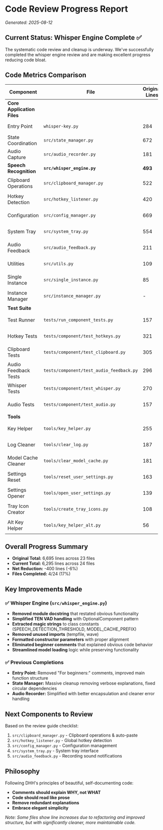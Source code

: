 # Code Review Progress Report

*Generated: 2025-08-12*

## Current Status: Whisper Engine Complete ✅

The systematic code review and cleanup is underway. We've successfully completed the whisper engine review and are making excellent progress reducing code bloat.

## Code Metrics Comparison

| Component | File | Original Lines | Current Lines | Reduction | Status |
|-----------|------|----------------|---------------|-----------|---------|
| **Core Application Files** |
| Entry Point | `whisper-key.py` | 284 | 171 | -113 (-40%) | ✅ Complete |
| State Coordination | `src/state_manager.py` | 672 | 234 | -438 (-65%) | ✅ Complete |
| Audio Capture | `src/audio_recorder.py` | 181 | 111 | -70 (-39%) | ✅ Complete |
| **Speech Recognition** | **`src/whisper_engine.py`** | **493** | **444** | **-49 (-10%)** | **✅ Complete** |
| Clipboard Operations | `src/clipboard_manager.py` | 522 | 613 | +91 (+17%) | ⏳ Pending |
| Hotkey Detection | `src/hotkey_listener.py` | 420 | 379 | -41 (-10%) | ⏳ Pending |
| Configuration | `src/config_manager.py` | 669 | 774 | +105 (+16%) | ⏳ Pending |
| System Tray | `src/system_tray.py` | 554 | 552 | -2 (<1%) | ⏳ Pending |
| Audio Feedback | `src/audio_feedback.py` | 211 | 209 | -2 (-1%) | ⏳ Pending |
| Utilities | `src/utils.py` | 109 | 128 | +19 (+17%) | ⏳ Pending |
| Single Instance | `src/single_instance.py` | 85 | - | - | ⏳ Pending* |
| Instance Manager | `src/instance_manager.py` | - | 85 | - | ⏳ New file |
| **Test Suite** |
| Test Runner | `tests/run_component_tests.py` | 157 | 157 | 0 | ⏳ Pending |
| Hotkey Tests | `tests/component/test_hotkeys.py` | 321 | 321 | 0 | ⏳ Pending |
| Clipboard Tests | `tests/component/test_clipboard.py` | 305 | 305 | 0 | ⏳ Pending |
| Audio Feedback Tests | `tests/component/test_audio_feedback.py` | 296 | 296 | 0 | ⏳ Pending |
| Whisper Tests | `tests/component/test_whisper.py` | 270 | 270 | 0 | ⏳ Pending |
| Audio Tests | `tests/component/test_audio.py` | 157 | 157 | 0 | ⏳ Pending |
| **Tools** |
| Key Helper | `tools/key_helper.py` | 255 | 255 | 0 | ⏳ Pending |
| Log Cleaner | `tools/clear_log.py` | 187 | 187 | 0 | ⏳ Pending |
| Model Cache Cleaner | `tools/clear_model_cache.py` | 181 | 181 | 0 | ⏳ Pending |
| Settings Reset | `tools/reset_user_settings.py` | 163 | 163 | 0 | ⏳ Pending |
| Settings Opener | `tools/open_user_settings.py` | 139 | 139 | 0 | ⏳ Pending |
| Tray Icon Creator | `tools/create_tray_icons.py` | 108 | 108 | 0 | ⏳ Pending |
| Alt Key Helper | `tools/key_helper_alt.py` | 56 | 56 | 0 | ⏳ Pending |

## Overall Progress Summary

- **Original Total:** 6,695 lines across 23 files
- **Current Total:** 6,295 lines across 24 files  
- **Net Reduction:** -400 lines (-6%)
- **Files Completed:** 4/24 (17%)

## Key Improvements Made

### ✅ Whisper Engine (`src/whisper_engine.py`)
- **Removed module docstring** that restated obvious functionality
- **Simplified TEN VAD handling** with OptionalComponent pattern  
- **Extracted magic strings** to class constants (SPEECH_DETECTION_THRESHOLD, MODEL_CACHE_PREFIX)
- **Removed unused imports** (tempfile, wave)
- **Formatted constructor parameters** with proper alignment
- **Eliminated beginner comments** that explained obvious code behavior
- **Streamlined model loading** logic while preserving functionality

### ✅ Previous Completions
- **Entry Point:** Removed "For beginners:" comments, improved main function structure
- **State Manager:** Massive cleanup removing verbose explanations, fixed circular dependencies  
- **Audio Recorder:** Simplified with better encapsulation and cleaner error handling

## Next Components to Review

Based on the review guide checklist:

1. `src/clipboard_manager.py` - Clipboard operations & auto-paste
2. `src/hotkey_listener.py` - Global hotkey detection  
3. `src/config_manager.py` - Configuration management
4. `src/system_tray.py` - System tray interface
5. `src/audio_feedback.py` - Recording sound notifications

## Philosophy

Following DHH's principles of beautiful, self-documenting code:
- **Comments should explain WHY, not WHAT**
- **Code should read like prose**
- **Remove redundant explanations**
- **Embrace elegant simplicity**

*Note: Some files show line increases due to refactoring and improved structure, but with significantly cleaner, more maintainable code.*